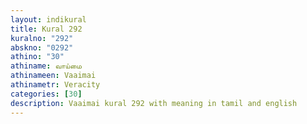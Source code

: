 ```yaml
---
layout: indikural
title: Kural 292
kuralno: "292"
abskno: "0292"
athino: "30"
athiname: வாய்மை
athinameen: Vaaimai
athinametr: Veracity
categories: [30]
description: Vaaimai kural 292 with meaning in tamil and english 
---
```


